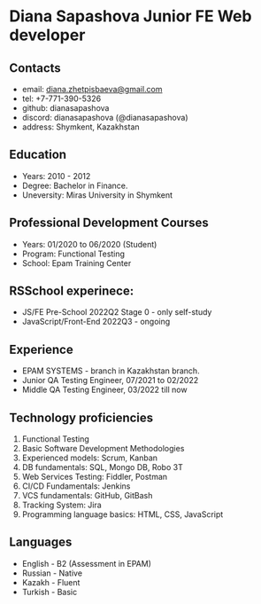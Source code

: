 # Diana Sapashova     Junior FE Web developer
## Contacts
* email: diana.zhetpisbaeva@gmail.com
* tel: +7-771-390-5326
* github: dianasapashova
* discord: dianasapashova (@dianasapashova)
* address: Shymkent, Kazakhstan

## Education 
* Years: 2010 - 2012
* Degree: Bachelor in Finance. 
* Uneversity: Miras University in Shymkent

## Professional Development Courses
* Years: 01/2020 to 06/2020 (Student)
* Program: Functional Testing 
* School: Epam Training Center 

## RSSchool experinece:
* JS/FE Pre-School 2022Q2 Stage 0 - only self-study 
* JavaScript/Front-End 2022Q3 - ongoing

## Experience
* EPAM SYSTEMS - branch in Kazakhstan branch.
* Junior QA Testing Engineer, 07/2021 to 02/2022
* Middle QA Testing Engineer, 03/2022 till now

## Technology proficiencies
1. Functional Testing
2. Basic Software Development Methodologies
3. Experienced models: Scrum, Kanban
4. DB fundamentals: SQL, Mongo DB, Robo 3T
5. Web Services Testing: Fiddler, Postman
6. CI/CD Fundamentals: Jenkins
7. VCS fundamentals: GitHub, GitBash
8. Tracking System: Jira
9. Programming language basics: HTML, CSS, JavaScript

## Languages
* English - B2 (Assessment in EPAM)
* Russian - Native
* Kazakh - Fluent
* Turkish - Basic




